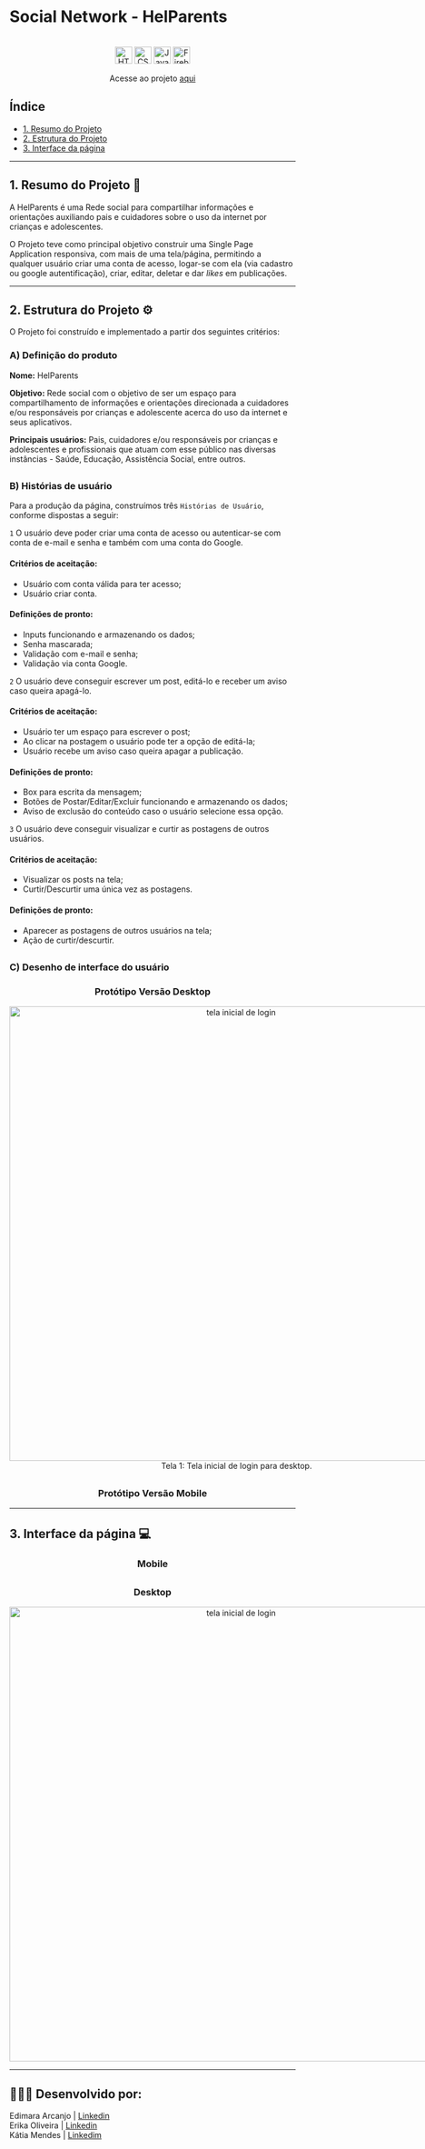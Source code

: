 # Social Network - HelParents
<div align="center">
  
 <br>

  <img src="https://cdn.jsdelivr.net/gh/devicons/devicon/icons/html5/html5-original.svg" alt="HTML5" style="height: 30px;"/>
  <img src="https://cdn.jsdelivr.net/gh/devicons/devicon/icons/css3/css3-original.svg" alt="CSS3" style="height: 30px;"/>
  <img src="https://cdn.jsdelivr.net/gh/devicons/devicon/icons/javascript/javascript-original.svg" alt="JavaScript" style="height: 30px;"/>
  <img src="https://cdn.jsdelivr.net/gh/devicons/devicon/icons/firebase/firebase-plain-wordmark.svg" alt="Firebase" style="height: 30px;" />
  
  <br>
  
   Acesse ao projeto [aqui](https://social-network-69ad3.web.app/)
 </div> 

## Índice
* [1. Resumo do Projeto](#1-resumo-do-projeto)
* [2. Estrutura do Projeto](#2-estrutura-do-projeto)
* [3. Interface da página](3-interface-da-página)

***

## 1. Resumo do Projeto 📝

A HelParents é uma Rede social para compartilhar informações e orientações auxiliando pais e cuidadores sobre o uso da internet por crianças e adolescentes.

O Projeto teve como principal objetivo construir uma Single Page Application responsiva, com mais de uma tela/página, permitindo a qualquer usuário criar uma conta de acesso, logar-se com ela (via cadastro ou google autentificação), criar, editar, deletar e dar _likes_ em publicações.

*** 

## 2. Estrutura do Projeto ⚙

O Projeto foi construído e implementado a partir dos seguintes critérios:

### A) Definição do produto

**Nome:** HelParents

**Objetivo:** Rede social com o objetivo de ser um espaço para compartilhamento de informações e orientações direcionada a cuidadores e/ou responsáveis por crianças e adolescente acerca do uso da internet e seus aplicativos.

**Principais usuários:** Pais, cuidadores e/ou responsáveis por crianças e adolescentes e profissionais que atuam com esse público nas diversas instâncias - Saúde, Educação, Assistência Social, entre outros.

##

### B) Histórias de usuário

Para a produção da página, construímos três `Histórias de Usuário`, conforme dispostas a seguir:

`1` O usuário deve poder criar uma conta de acesso ou autenticar-se com conta de e-mail e senha e também com uma conta do Google.

  #### Critérios de aceitação:
  * Usuário com conta válida para ter acesso;
  * Usuário  criar conta.

  #### Definições de pronto:
  * Inputs funcionando e armazenando os dados;
  * Senha mascarada;
  * Validação com e-mail e senha;
  * Validação via conta Google.

`2` O usuário deve conseguir escrever um post, editá-lo e receber um aviso caso queira apagá-lo.

  #### Critérios de aceitação:
  * Usuário ter um espaço para escrever o post;
  * Ao clicar na postagem o usuário pode ter a opção de editá-la;
  * Usuário recebe um aviso caso queira apagar a publicação.
  
  #### Definições de pronto:
  * Box para escrita da mensagem;
  * Botões de Postar/Editar/Excluir funcionando e armazenando os dados;
  * Aviso de exclusão do conteúdo caso o usuário selecione essa opção.

`3` O usuário deve conseguir visualizar e curtir as postagens de outros usuários.

  #### Critérios de aceitação:  
  * Visualizar os posts na tela;
  * Curtir/Descurtir uma única vez as postagens.
  
  #### Definições de pronto:
  * Aparecer as postagens de outros usuários na tela;
  * Ação de curtir/descurtir.
  
  ##

### C) Desenho de interface do usuário

<div align="center">
  <h3>Protótipo Versão Desktop</h3>
</div>

<div style="display:flex">
  <div align="center">
    <img alt="tela inicial de login" width="800" src="https://user-images.githubusercontent.com/109312804/235155826-53f64014-574b-4a1c-b059-dd721a2f4ba6.png"/></br>
    Tela 1: Tela inicial de login para desktop.
  </div>
  </br>
  <div align="center">
    <img alt="tela cadastro" width="800" src="https://user-images.githubusercontent.com/109312804/235157326-693855a7-a5a9-462e-b6eb-e8894aabcca3.png"/></br>
    Tela 2: Tela de cadastro.
  </div>
  </br>
  <div align="center">
    <img alt="tela feed" width="550" src=""/></br>
    Tela 3: Tela do feed.
  </div>
</div>

##

<div align="center">
 <h3>Protótipo Versão Mobile</h3>
</div>


***

## 3. Interface da página 💻

<div align="center">
  <h3>Mobile</h3>
</div>


##

<div align="center">
  <h3>Desktop</3>
</div>
  
<div style="display:flex">
  <div align="center">
    <img alt="tela inicial de login" width="800" src="https://user-images.githubusercontent.com/109312804/235155458-184c7887-95b8-487a-bb16-717e2fd0d73c.png"/></br>
  </div>
</div>

***

## 👩🏻‍💻 Desenvolvido por:

Edimara Arcanjo | [Linkedin](https://www.linkedin.com/in/edimaraarcanjo/) <br>
Erika Oliveira | [Linkedin](https://www.linkedin.com/in/erikaoli/) <br>
Kátia Mendes | [Linkedim](https://www.linkedin.com/in/katiamendesr/)
